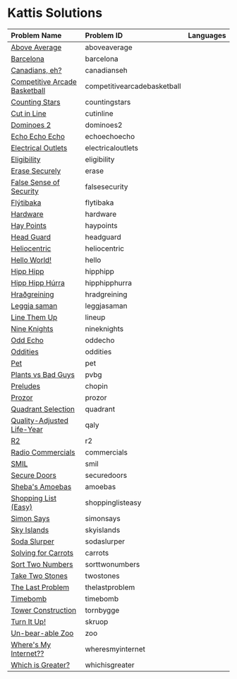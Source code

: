# Kattis Solutions

| Problem Name                                                                                  | Problem ID                  | Languages |
| :-------------------------------------------------------------------------------------------- | :-------------------------- | :-------- |
| [Above Average](https://open.kattis.com/problems/aboveaverage)                                | aboveaverage                |           |
| [Barcelona](https://open.kattis.com/problems/barcelona)                                       | barcelona                   |           |
| [Canadians, eh?](https://open.kattis.com/problems/canadianseh)                                | canadianseh                 |           |
| [Competitive Arcade Basketball](https://open.kattis.com/problems/competitivearcadebasketball) | competitivearcadebasketball |           |
| [Counting Stars](https://open.kattis.com/problems/countingstars)                              | countingstars               |           |
| [Cut in Line](https://open.kattis.com/problems/cutinline)                                     | cutinline                   |           |
| [Dominoes 2](https://open.kattis.com/problems/dominoes2)                                      | dominoes2                   |           |
| [Echo Echo Echo](https://open.kattis.com/problems/echoechoecho)                               | echoechoecho                |           |
| [Electrical Outlets](https://open.kattis.com/problems/electricaloutlets)                      | electricaloutlets           |           |
| [Eligibility](https://open.kattis.com/problems/eligibility)                                   | eligibility                 |           |
| [Erase Securely](https://open.kattis.com/problems/erase)                                      | erase                       |           |
| [False Sense of Security](https://open.kattis.com/problems/falsesecurity)                     | falsesecurity               |           |
| [Flýtibaka](https://open.kattis.com/problems/flytibaka)                                       | flytibaka                   |           |
| [Hardware](https://open.kattis.com/problems/hardware)                                         | hardware                    |           |
| [Hay Points](https://open.kattis.com/problems/haypoints)                                      | haypoints                   |           |
| [Head Guard](https://open.kattis.com/problems/headguard)                                      | headguard                   |           |
| [Heliocentric](https://open.kattis.com/problems/heliocentric)                                 | heliocentric                |           |
| [Hello World!](https://open.kattis.com/problems/hello)                                        | hello                       |           |
| [Hipp Hipp](https://open.kattis.com/problems/hipphipp)                                        | hipphipp                    |           |
| [Hipp Hipp Húrra](https://open.kattis.com/problems/hipphipphurra)                             | hipphipphurra               |           |
| [Hraðgreining](https://open.kattis.com/problems/hradgreining)                                 | hradgreining                |           |
| [Leggja saman](https://open.kattis.com/problems/leggjasaman)                                  | leggjasaman                 |           |
| [Line Them Up](https://open.kattis.com/problems/lineup)                                       | lineup                      |           |
| [Nine Knights](https://open.kattis.com/problems/nineknights)                                  | nineknights                 |           |
| [Odd Echo](https://open.kattis.com/problems/oddecho)                                          | oddecho                     |           |
| [Oddities](https://open.kattis.com/problems/oddities)                                         | oddities                    |           |
| [Pet](https://open.kattis.com/problems/pet)                                                   | pet                         |           |
| [Plants vs Bad Guys](https://open.kattis.com/problems/pvbg)                                   | pvbg                        |           |
| [Preludes](https://open.kattis.com/problems/chopin)                                           | chopin                      |           |
| [Prozor](https://open.kattis.com/problems/prozor)                                             | prozor                      |           |
| [Quadrant Selection](https://open.kattis.com/problems/quadrant)                               | quadrant                    |           |
| [Quality-Adjusted Life-Year](https://open.kattis.com/problems/qaly)                           | qaly                        |           |
| [R2](https://open.kattis.com/problems/r2)                                                     | r2                          |           |
| [Radio Commercials](https://open.kattis.com/problems/commercials)                             | commercials                 |           |
| [SMIL](https://open.kattis.com/problems/smil)                                                 | smil                        |           |
| [Secure Doors](https://open.kattis.com/problems/securedoors)                                  | securedoors                 |           |
| [Sheba's Amoebas](https://open.kattis.com/problems/amoebas)                                   | amoebas                     |           |
| [Shopping List (Easy)](https://open.kattis.com/problems/shoppinglisteasy)                     | shoppinglisteasy            |           |
| [Simon Says](https://open.kattis.com/problems/simonsays)                                      | simonsays                   |           |
| [Sky Islands](https://open.kattis.com/problems/skyislands)                                    | skyislands                  |           |
| [Soda Slurper](https://open.kattis.com/problems/sodaslurper)                                  | sodaslurper                 |           |
| [Solving for Carrots](https://open.kattis.com/problems/carrots)                               | carrots                     |           |
| [Sort Two Numbers](https://open.kattis.com/problems/sorttwonumbers)                           | sorttwonumbers              |           |
| [Take Two Stones](https://open.kattis.com/problems/twostones)                                 | twostones                   |           |
| [The Last Problem](https://open.kattis.com/problems/thelastproblem)                           | thelastproblem              |           |
| [Timebomb](https://open.kattis.com/problems/timebomb)                                         | timebomb                    |           |
| [Tower Construction](https://open.kattis.com/problems/tornbygge)                              | tornbygge                   |           |
| [Turn It Up!](https://open.kattis.com/problems/skruop)                                        | skruop                      |           |
| [Un-bear-able Zoo](https://open.kattis.com/problems/zoo)                                      | zoo                         |           |
| [Where's My Internet??](https://open.kattis.com/problems/wheresmyinternet)                    | wheresmyinternet            |           |
| [Which is Greater?](https://open.kattis.com/problems/whichisgreater)                          | whichisgreater              |           |
